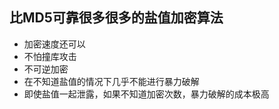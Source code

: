 ## 比MD5可靠很多很多的盐值加密算法

* 加密速度还可以
* 不怕撞库攻击
* 不可逆加密
* 在不知道盐值的情况下几乎不能进行暴力破解
* 即使盐值一起泄露，如果不知道加密次数，暴力破解的成本极高